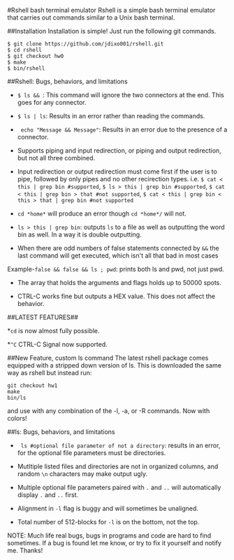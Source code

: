 #Rshell bash terminal emulator
Rshell is a simple bash terminal emulator that carries out commands similar to a Unix bash terminal.


##Installation
Installation is simple! Just run the following git commands.
```
$ git clone https://github.com/jdixo001/rshell.git
$ cd rshell
$ git checkout hw0
$ make
$ bin/rshell
```
##Rshell: Bugs, behaviors, and limitations

* ``$ ls && ``:  This command will ignore the two connectors at the end. This goes for any connector.

* ``$ ls | ls``:  Results in an error rather than reading the commands.

* `` echo "Message && Message"``:  Results in an error due to the presence of a connector.

* Supports piping and input redirection, or piping and output redirection, but not all three combined.  

* Input redirection or output redirection must come first if the user is to pipe, followed by only pipes and no other recirection types.
i.e. ``$ cat < this | grep bin #supported``, ``$ ls > this | grep bin #supported``, ``$ cat < this | grep bin > that #not supported``, ``$ cat < this | grep bin < this > that | grep bin #not supported``

* ``cd *home*`` will produce an error though ``cd *home*/`` will not.

* ``ls > this | grep bin``: outputs ``ls`` to a file as well as outputting the word bin as well. In a way it is double outputting.

* When there are odd numbers of false statements connected by ``&&`` the last command will get executed, which isn't all that bad in most cases

Example-``false && false && ls ; pwd``: prints both ls and pwd, not just pwd.

* The array that holds the arguments and flags holds up to 50000 spots.

* CTRL-C works fine but outputs a HEX value. This does not affect the behavior.


##LATEST FEATURES##

*``cd`` is now almost fully possible.

*``^C`` CTRL-C Signal now supported.

##New Feature, custom ls command
The latest rshell package comes equipped with a stripped down version of ls. This is downloaded the same way as rshell but instead run:

```
git checkout hw1
make
bin/ls
```
and use with any combination of the -l, -a, or -R commands. Now with colors!

##ls: Bugs, behaviors, and limitations
* `` ls #optional file parameter of not a directory``: results in an error, for the optional file parameters must be directories.

* Mutltiple listed files and directories are not in organized columns, and random ``\n`` characters may make output ugly.

* Multiple optional file parameters paired with ``.`` and ``..`` will automatically display ``.`` and ``..`` first.

* Alignment in ``-l`` flag is buggy and will sometimes be unaligned.

* Total number of 512-blocks for ``-l`` is on the bottom, not the top.

NOTE: Much life real bugs, bugs in programs and code are hard to find sometimes. If a bug is found let me know, or try to fix it yourself and notify me. Thanks!
